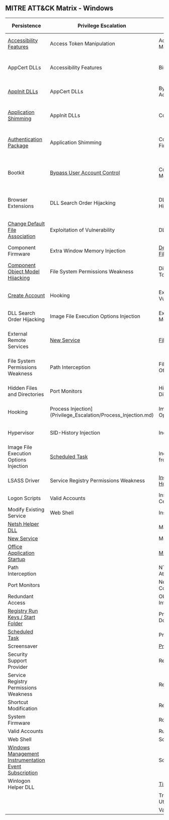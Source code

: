 ## MITRE ATT&CK Matrix - Windows

| ﻿Persistence                                           | Privilege Escalation                   | Defense Evasion                         | Credential Access                      | Discovery                              | Lateral Movement                    | Execution                          | Collection                     | Exfiltration                                  | Command and Control                     |
|-------------------------------------------------------|----------------------------------------|-----------------------------------------|----------------------------------------|----------------------------------------|-------------------------------------|------------------------------------|--------------------------------|-----------------------------------------------|-----------------------------------------|
| [Accessibility Features](Persistence/Accessibility_Features.md)                                | Access Token Manipulation              | Access Token Manipulation               | [Account Manipulation](Credential_Access/Account_Manipulation.md)                   | [Account Discovery](Discovery/Account_Discovery.md)                      | Application Deployment Software     | Command-Line Interface             | [Audio Capture](Collection/Audio_Capture.md)                  | Automated Exfiltration                        | Commonly Used Port                      |
| AppCert DLLs                                          | Accessibility Features                 | Binary Padding                          | [Brute Force](Credential_Access/Brute_Force.md)                            | Application Window Discovery           | Distributed Component Object Model  | Dynamic Data Exchange              | [Automated Collection](Collection/Automated_Collection.md)           | [Data Compressed](Exfiltration/Data_Compressed.md)                               | Communication Through Removable Media   |
| [AppInit DLLs](Persistence/AppInit_DLLs.md)                                          | AppCert DLLs                           | Bypass User Account Control             | [Credential Dumping](Credential_Access/Credential_Dumping.md)                     | [File and Directory Discovery](Discovery/File_and_Directory_Discovery.md)           | Exploitation of Vulnerability       | Execution through API              | Browser Extensions             | Data Encrypted                                | Connection Proxy                        |
| [Application Shimming](Persistence/Application_Shimming.md)                                  | AppInit DLLs                           | Code Signing                            | [Credentials in Files](Credential_Access/Credentials_in_Files.md)                   | Network Service Scanning               | Logon Scripts                       | Execution through Module Load      | [Clipboard Data](Collection/Clipboard_Data.md)                 | Data Transfer Size Limits                     | Custom Command and Control Protocol     |
| [Authentication Package](Persistence/Authentication_Package.md)                                | Application Shimming                   | Component Firmware                      | Exploitation of Vulnerability          | Network Share Discovery                | Pass the Hash                       | Graphical User Interface           | Data Staged                    | Exfiltration Over Alternative Protocol        | Custom Cryptographic Protocol           |
| Bootkit                                               | [Bypass User Account Control](Privilege_Escalation/Bypass_User_Account_Control.md)            | Component Object Model Hijacking        | Forced Authentication                  | Peripheral Device Discovery            | Pass the Ticket                     | [InstallUtil](Execution/InstallUtil.md)                        | Data from Local System         | Exfiltration Over Command and Control Channel | Data Encoding                           |
| Browser Extensions                                    | DLL Search Order Hijacking             | DLL Search Order Hijacking              | Hooking                                | Permission Groups Discovery            | Remote Desktop Protocol             | LSASS Driver                       | Data from Network Shared Drive | Exfiltration Over Other Network Medium        | Data Obfuscation                        |
| [Change Default File Association](Persistence/Change_Default_File_Association.md)                       | Exploitation of Vulnerability          | DLL Side-Loading                        | [Input Capture](Collection/Input_Capture.md)                          | Process Discovery                      | Remote File Copy                    | [Mshta](Execution/Mshta.md)                              | Data from Removable Media      | Exfiltration Over Physical Medium             | Domain Fronting                         |
| Component Firmware                                    | Extra Window Memory Injection          | [Deobfuscate/Decode Files or Information](Defense_Evasion/Deobfuscate_Decode_Files_Or_Information.md) | LLMNR/NBT-NS Poisoning                 | [Query Registry](Discovery/Query_Registry.md)                         | Remote Services                     | [PowerShell](Execution/PowerShell.md)                         | Email Collection               | Scheduled Transfer                            | Fallback Channels                       |
| [Component Object Model Hijacking](Persistence/Component_Object_Model_Hijacking.md)                      | File System Permissions Weakness       | Disabling Security Tools                | Network Sniffing                       | [Remote System Discovery](Discovery/Remote_System_Discovery.md)                | Replication Through Removable Media | [Regsvcs/Regasm](Execution/RegsvcsRegasm.md)                     | Input Capture                  |                                               | Multi-Stage Channels                    |
| [Create Account](Credential_Access/Create_Account.md)                                        | Hooking                                | Exploitation of Vulnerability           | Password Filter DLL                    | [Security Software Discovery](Discovery/Security_Software_Discovery.md)            | Shared Webroot                      | [Regsvr32](Execution/Regsvr32.md)                           | Man in the Browser             |                                               | Multi-hop Proxy                         |
| DLL Search Order Hijacking                            | Image File Execution Options Injection | Extra Window Memory Injection           | Private Keys                           | [System Information Discovery](Discovery/System_Information_Discovery.md)           | Taint Shared Content                | [Rundll32](Execution/rundll32.md)                           | Screen Capture                 |                                               | Multiband Communication                 |
| External Remote Services                              | [New Service](Persistence/New_Service.md)                            | [File Deletion](Defense_Evasion/File_Deletion.md)                           | Replication Through Removable Media    | [System Network Configuration Discovery](Discovery/System_Network_Configuration_Discovery.md) | Third-party Software                | Scheduled Task                     | Video Capture                  |                                               | Multilayer Encryption                   |
| File System Permissions Weakness                      | Path Interception                      | File System Logical Offsets             | Two-Factor Authentication Interception | System Network Connections Discovery   | [Windows Admin Shares](Lateral_Movement/Windows_Admin_Shares.md)                | Scripting                          |                                |                                               | Remote File Copy                        |
| Hidden Files and Directories                          | Port Monitors                          | Hidden Files and Directories            |                                        | [System Owner/User Discovery](Discovery/System_Owner-User_Discovery.md)            | [Windows Remote Management](Lateral_Movement/Windows_Remote_Management.md)           | Service Execution                  |                                |                                               | Standard Application Layer Protocol     |
| Hooking                                               | Process Injection](Privilege_Escalation/Process_Injection.md)                      | Image File Execution Options Injection  |                                        | [System Service Discovery](Discovery/System_Service_Discovery.md)               |                                     | Third-party Software               |                                |                                               | Standard Cryptographic Protocol         |
| Hypervisor                                            | SID-History Injection                  | Indicator Blocking                      |                                        | [System Time Discovery](Discovery/System_Time_Discovery.md)                  |                                     | [Trusted Developer Utilities](Execution/Trusted_Developer_Utilities.md)        |                                |                                               | Standard Non-Application Layer Protocol |
| Image File Execution Options Injection                | [Scheduled Task](Persistence/Scheduled_Task.md)                         | Indicator Removal from Tools            |                                        |                                        |                                     | [Windows Management Instrumentation](Execution/Windows_Management_Instrumentation.md) |                                |                                               | Uncommonly Used Port                    |
| LSASS Driver                                          | Service Registry Permissions Weakness  | [Indicator Removal on Host](Defense_Evasion/Indicator_Removal_on_Host.md)               |                                        |                                        |                                     | Windows Remote Management          |                                |                                               | Web Service                             |
| Logon Scripts                                         | Valid Accounts                         | Install Root Certificate                |                                        |                                        |                                     |                                    |                                |                                               |                                         |
| Modify Existing Service                               | Web Shell                              | InstallUtil                             |                                        |                                        |                                     |                                    |                                |                                               |                                         |
| [Netsh Helper DLL](Persistence/Netsh_Helper_DLL.md)                                      |                                        | Masquerading                            |                                        |                                        |                                     |                                    |                                |                                               |                                         |
| [New Service](Persistence/New_Service.md)                                           |                                        | Modify Registry                         |                                        |                                        |                                     |                                    |                                |                                               |                                         |
| [Office Application Startup](Persistence/Office_Application_Startup.md)                            |                                        | [Mshta](Execution/Mshta.md)                                   |                                        |                                        |                                     |                                    |                                |                                               |                                         |
| Path Interception                                     |                                        | NTFS Extended Attributes                |                                        |                                        |                                     |                                    |                                |                                               |                                         |
| Port Monitors                                         |                                        | Network Share Connection Removal        |                                        |                                        |                                     |                                    |                                |                                               |                                         |
| Redundant Access                                      |                                        | Obfuscated Files or Information         |                                        |                                        |                                     |                                    |                                |                                               |                                         |
| [Registry Run Keys / Start Folder](Persistence/Registry_Run_Keys_Start_folder.md)                      |                                        | Process Doppelgänging                   |                                        |                                        |                                     |                                    |                                |                                               |                                         |
| [Scheduled Task](Persistence/Scheduled_Task.md)                                        |                                        | Process Hollowing                       |                                        |                                        |                                     |                                    |                                |                                               |                                         |
| Screensaver                                           |                                        | [Process Injection](Privilege_Escalation/Process_Injection.md)                       |                                        |                                        |                                     |                                    |                                |                                               |                                         |
| Security Support Provider                             |                                        | Redundant Access                        |                                        |                                        |                                     |                                    |                                |                                               |                                         |
| Service Registry Permissions Weakness                 |                                        | Regsvcs/Regasm                          |                                        |                                        |                                     |                                    |                                |                                               |                                         |
| Shortcut Modification                                 |                                        | Regsvr32                                |                                        |                                        |                                     |                                    |                                |                                               |                                         |
| System Firmware                                       |                                        | Rootkit                                 |                                        |                                        |                                     |                                    |                                |                                               |                                         |
| Valid Accounts                                        |                                        | Rundll32                                |                                        |                                        |                                     |                                    |                                |                                               |                                         |
| Web Shell                                             |                                        | Scripting                               |                                        |                                        |                                     |                                    |                                |                                               |                                         |
| [Windows Management Instrumentation Event Subscription](Persistence/Windows_Management_Instrumentation_Event_Subscription.md) |                                        | Software Packing                        |                                        |                                        |                                     |                                    |                                |                                               |                                         |
| Winlogon Helper DLL                                   |                                        | [Timestomp](Defense_Evasion/Timestomp.md)                               |                                        |                                        |                                     |                                    |                                |                                               |                                         |
|                                                       |                                        | Trusted Developer Utilities             |                                        |                                        |                                     |                                    |                                |                                               |                                         |
|                                                       |                                        | Valid Accounts                          |                                        |                                        |                                     |                                    |                                |                                               |                                         |
